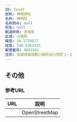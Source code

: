 ```yaml
---
ID: Tev4f
総称: 神明神社
名称: 神明社
名称読み: null
別名: null
都道府県: 宮城県
区域: 川崎町
緯度: 38.1778977
経度: 140.6361435
郵便番号: 9891501
住所: 宮城県柴田郡川崎町前川荒町２−２
---
```


## その他

### 参考URL

| URL | 説明          |
| --- | ------------- |
|     | OpenStreetMap |
